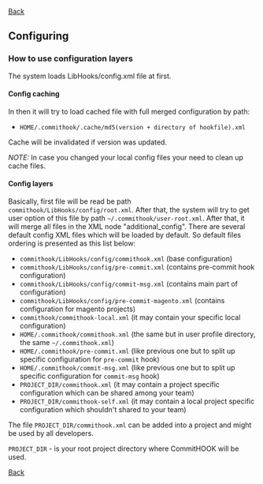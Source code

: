 [Back](README.md)
## Configuring

### How to use configuration layers

The system loads LibHooks/config.xml file at first.

#### Config caching
In then it will try to load cached file with full merged configuration by path:

- `HOME/.commithook/.cache/md5(version + directory of hookfile).xml`

Cache will be invalidated if version was updated.

*NOTE:* In case you changed your local config files your need to clean up cache files.

#### Config layers
Basically, first file will be read be path `commithook/LibHooks/config/root.xml`. 
After that, the system will try to get user option of this file by path `~/.commithook/user-root.xml`.
After that, it will merge all files in the XML node "additional_config".
There are several default config XML files which will be loaded by default. 
So default files ordering is presented as this list below:
- `commithook/LibHooks/config/commithook.xml` (base configuration)
- `commithook/LibHooks/config/pre-commit.xml` (contains pre-commit hook configuration)
- `commithook/LibHooks/config/commit-msg.xml` (contains main part of configuration)
- `commithook/LibHooks/config/pre-commit-magento.xml` (contains configuration for magento projects)
- `commithook/commithook-local.xml` (it may contain your specific local configuration)
- `HOME/.commithook/commithook.xml` (the same but in user profile directory, the same `~/.commithook.xml`)
- `HOME/.commithook/pre-commit.xml` (like previous one but to split up specific configuration for `pre-commit` hook)
- `HOME/.commithook/commit-msg.xml` (like previous one but to split up specific configuration for `commit-msg` hook)
- `PROJECT_DIR/commithook.xml` (it may contain a project specific configuration which can be shared among your team)
- `PROJECT_DIR/commithook-self.xml` (it may contain a local project specific configuration which shouldn't shared to your team)

The file `PROJECT_DIR/commithook.xml` can be added into a project and might be used by all developers. 

`PROJECT_DIR` - is your root project directory where CommitHOOK will be used.

[Back](README.md)
